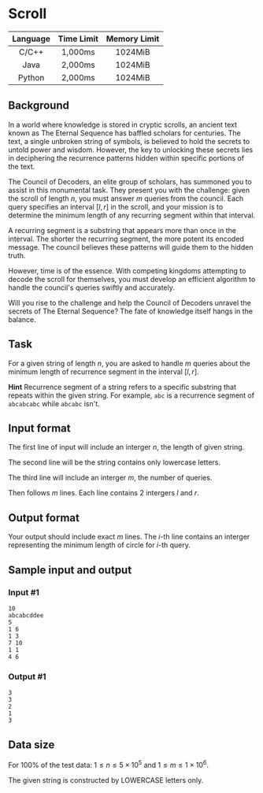 # Scroll

| Language | Time Limit | Memory Limit |
|:--------:|:----------:|:------------:|
|C/C++     |1,000ms     |1024MiB        |
|Java      |2,000ms     |1024MiB        |
|Python    |2,000ms     |1024MiB        |

## Background

In a world where knowledge is stored in cryptic scrolls, an ancient text known as The Eternal Sequence has baffled scholars for centuries. The text, a single unbroken string of symbols, is believed to hold the secrets to untold power and wisdom. However, the key to unlocking these secrets lies in deciphering the recurrence patterns hidden within specific portions of the text.

The Council of Decoders, an elite group of scholars, has summoned you to assist in this monumental task. They present you with the challenge: given the scroll of length $n$, you must answer $m$ queries from the council. Each query specifies an interval $[l,r]$ in the scroll, and your mission is to determine the minimum length of any recurring segment within that interval.

A recurring segment is a substring that appears more than once in the interval. The shorter the recurring segment, the more potent its encoded message. The council believes these patterns will guide them to the hidden truth.

However, time is of the essence. With competing kingdoms attempting to decode the scroll for themselves, you must develop an efficient algorithm to handle the council's queries swiftly and accurately.

Will you rise to the challenge and help the Council of Decoders unravel the secrets of The Eternal Sequence? The fate of knowledge itself hangs in the balance.

## Task

For a given string of length $n$, you are asked to handle $m$ queries about the minimum length of recurrence segment in the interval $[l,r]$.

**Hint** Recurrence segment of a string refers to a specific substring that repeats within the given string. For example, `abc` is a recurrence segment of `abcabcabc` while `abcabc` isn't.

## Input format

The first line of input will include an interger $n$, the length of given string.

The second line will be the string contains only lowercase letters.

The third line will include an interger $m$, the number of queries.

Then follows $m$ lines. Each line contains $2$ intergers $l$ and $r$.

## Output format

Your output should include exact $m$ lines. The $i$-th line contains an interger representing the minimum length of circle for $i$-th query.

## Sample input and output

### Input #1

```in
10
abcabcddee
5
1 6
1 3
7 10
1 1
4 6
```

### Output #1

```out
3
3
2
1
3
```

## Data size

For 100\% of the test data: $1 \le n \le 5\times 10^{5}$ and $1\le m \le 1\times 10^{6}$.

The given string is constructed by LOWERCASE letters only.
